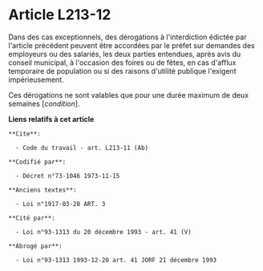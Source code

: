# Article L213-12

Dans des cas exceptionnels, des dérogations à l'interdiction édictée par l'article précédent peuvent être accordées par le
préfet sur demandes des employeurs ou des salariés, les deux parties entendues, après avis du conseil municipal, à l'occasion
des foires ou de fêtes, en cas d'afflux temporaire de population ou si des raisons d'utilité publique l'exigent
impérieusement.

Ces dérogations ne sont valables que pour une durée maximum de deux semaines [*condition*].

**Liens relatifs à cet article**

	**Cite**:

	  - Code du travail - art. L213-11 (Ab)

	**Codifié par**:

	  - Décret n°73-1046 1973-11-15

	**Anciens textes**:

	  - Loi n°1917-03-28 ART. 3

	**Cité par**:

	  - Loi n°93-1313 du 20 décembre 1993 - art. 41 (V)

	**Abrogé par**:

	  - Loi n°93-1313 1993-12-20 art. 41 JORF 21 décembre 1993
